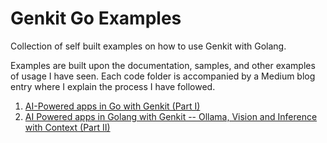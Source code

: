 # Genkit Go Examples

Collection of self built examples on how to use Genkit with Golang.

Examples are built upon the documentation, samples, and other examples of usage I have seen. Each code folder is accompanied by a Medium blog entry where I explain the process I have followed.

1. [AI-Powered apps in Go with Genkit (Part I)](https://medium.com/@borregocarazo/ai-powered-apps-in-go-with-genkit-part-i-3ab0f1972d7d)
2. [AI Powered apps in Golang with Genkit -- Ollama, Vision and Inference with Context (Part II)]()
